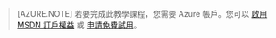 ﻿
> [AZURE.NOTE]
> 若要完成此教學課程，您需要 Azure 帳戶。您可以 <a href="/zh-tw/pricing/member-offers/msdn-benefits-details/" target="_blank">啟用 MSDN 訂戶權益</a> 或 <a href="/zh-tw/pricing/free-trial/" target="_blank">申請免費試用</a>。

<!--HONumber=45--> 
